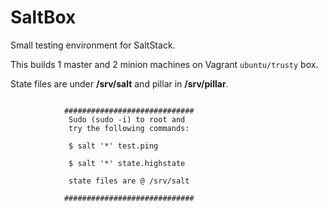 # SaltBox

Small testing environment for SaltStack.

This builds 1 master and 2 minion machines on Vagrant `ubuntu/trusty` box.

State files are under **/srv/salt** and pillar in **/srv/pillar**.


```

            #############################
             Sudo (sudo -i) to root and
             try the following commands:

             $ salt '*' test.ping

             $ salt '*' state.highstate

             state files are @ /srv/salt

            #############################

```
